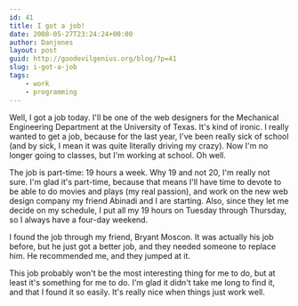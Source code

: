 ```yaml
---
id: 41
title: I got a job!
date: 2008-05-27T23:24:24+00:00
author: Danjones
layout: post
guid: http://goodevilgenius.org/blog/?p=41
slug: i-got-a-job
tags:
    - work
    - programming
---
```

Well, I got a job today. I'll be one of the web designers for the Mechanical Engineering Department at the University of Texas. It's kind of ironic. I really wanted to get a job, because for the last year, I've been really sick of school (and by sick, I mean it was quite literally driving my crazy). Now I'm no longer going to classes, but I'm working at school. Oh well.

The job is part-time: 19 hours a week. Why 19 and not 20, I'm really not sure. I'm glad it's part-time, because that means I'll have time to devote to be able to do movies and plays (my real passion), and work on the new web design company my friend Abinadi and I are starting. Also, since they let me decide on my schedule, I put all my 19 hours on Tuesday through Thursday, so I always have a four-day weekend.

I found the job through my friend, Bryant Moscon. It was actually his job before, but he just got a better job, and they needed someone to replace him. He recommended me, and they jumped at it.

This job probably won't be the most interesting thing for me to do, but at least it's something for me to do. I'm glad it didn't take me long to find it, and that I found it so easily. It's really nice when things just work well.
